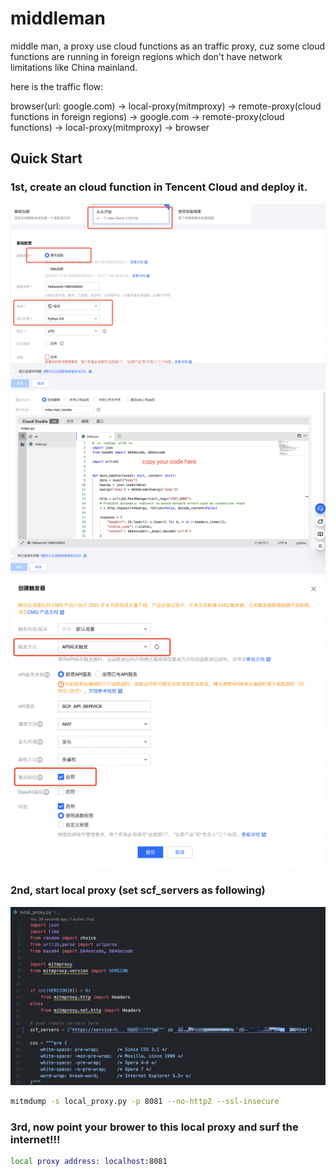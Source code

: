 # middleman
middle man, a proxy use cloud functions as an traffic proxy, cuz some cloud functions are running in foreign regions which don't have network limitations like China mainland.

here is the traffic flow:

browser(url: google.com) -> local-proxy(mitmproxy) -> remote-proxy(cloud functions in foreign regions) -> google.com -> remote-proxy(cloud functions) -> local-proxy(mitmproxy) -> browser

## Quick Start
### 1st, create an cloud function in Tencent Cloud and deploy it.
![create_scf_http_proxy_1.png](./tencent/image/create_scf_http_proxy_1.png)
![create_scf_http_proxy_2.png](./tencent/image/create_scf_http_proxy_2.png)
![create_scf_http_proxy_3.png](./tencent/image/create_scf_http_proxy_3.png)


### 2nd, start local proxy (set scf_servers as following)
![create_scf_http_proxy_4.png](./tencent/image/create_scf_http_proxy_4.png)
```bash
mitmdump -s local_proxy.py -p 8081 --no-http2 --ssl-insecure 
```

### 3rd, now point your brower to this local proxy and surf the internet!!!
```bash
local proxy address: localhost:8081
```
